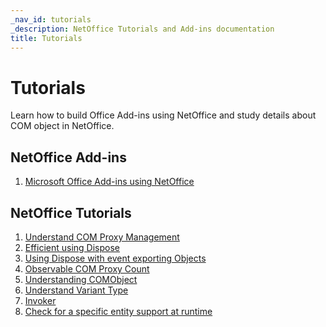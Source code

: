 ```yaml
---
_nav_id: tutorials
_description: NetOffice Tutorials and Add-ins documentation
title: Tutorials
---
```


# Tutorials

Learn how to build Office Add-ins using NetOffice and study details about COM object in NetOffice.

## NetOffice Add-ins


1. [Microsoft Office Add-ins using NetOffice](../addins/)

<!--
1. [Deployment of NetOffice Add-ins](addin02_en.html)
1. [Isolating Add-in with COM Shim library](addin03_en.html)
-->

## NetOffice Tutorials

1. [Understand COM Proxy Management](tutorial01_en_cs.html)
1. [Efficient using Dispose](tutorial02_en_cs.html)
1. [Using Dispose with event exporting Objects](tutorial03_en_cs.html)
1. [Observable COM Proxy Count](tutorial04_en_cs.html)
1. [Understanding COMObject](tutorial05_en_cs.html)
1. [Understand Variant Type](tutorial06_en_cs.html)
1. [Invoker](tutorial07_en_cs.html)
1. [Check for a specific entity support at runtime](tutorial08_en_cs.html)
